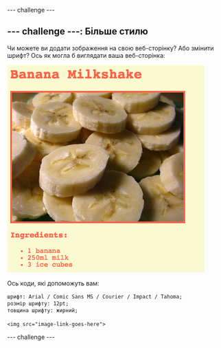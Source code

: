 \--- challenge \---

## \--- challenge \---: Більше стилю

Чи можете ви додати зображення на свою веб-сторінку? Або змінити шрифт? Ось як могла б виглядати ваша веб-сторінка:

![скріншот](images/recipe-final.png)

Ось коди, які допоможуть вам:

    шрифт: Arial / Comic Sans MS / Courier / Impact / Tahoma;
    розмір шрифту: 12pt;
    товщина шрифту: жирний;
    
    <img src="image-link-goes-here">
    

\--- challenge \---